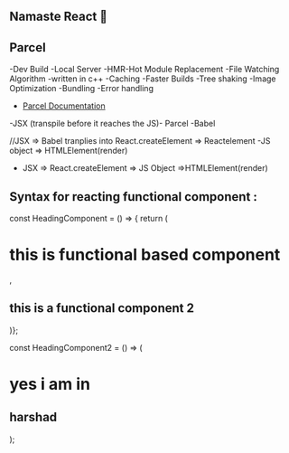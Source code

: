 ## Namaste React 🚀


## Parcel
-Dev Build
-Local Server
-HMR-Hot Module Replacement
-File Watching Algorithm -written in c++
-Caching -Faster Builds
-Tree shaking
-Image Optimization
-Bundling
-Error handling

- [Parcel Documentation](https://parceljs.org/docs/)

-JSX (transpile before it reaches the JS)- Parcel -Babel

//JSX => Babel tranplies into React.createElement => Reactelement -JS object => HTMLElement(render)

 - JSX => React.createElement => JS Object =>HTMLElement(render)


## Syntax for reacting functional component :

const HeadingComponent = () => {
    return (<h1 className="heading"> this is functional based component</h1>,
        <h2> this is a functional component 2</h2>
)};

const HeadingComponent2 = () => 
(<h1> yes i am in</h1> 
   <h2> harshad </h2>);


